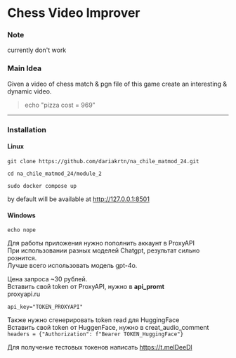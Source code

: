 # Chess Video Improver

### Note
currently don't work

### Main Idea
Given a video of chess match & pgn file of this game create an interesting & dynamic video.

> echo "pizza cost = 969"

---

### Installation

#### Linux

```console
git clone https://github.com/dariakrtn/na_chile_matmod_24.git

cd na_chile_matmod_24/module_2

sudo docker compose up
```
by default will be available at http://127.0.0.1:8501

#### Windows
```
echo nope
``` 


Для работы приложения нужно пополнить аккаунт в ProxyAPI\
При использовании разных моделей Chatgpt, результат сильно рознится.\
Лучше всего использовать модель gpt-4o. 

Цена запроса ~30 рублей.\
Вставить свой token от ProxyAPI, нужно в **api_promt** \
proxyapi.ru 

```api_key="TOKEN_PROXYAPI"``` 

Также нужно сгенерировать token read для HuggingFace\
Вставить свой token от HuggenFace, нужно в creat_audio_comment\
```headers = {"Authorization": f"Bearer TOKEN_HuggingFace"}```


Для получение тестовых токенов написать https://t.melDeeDl 